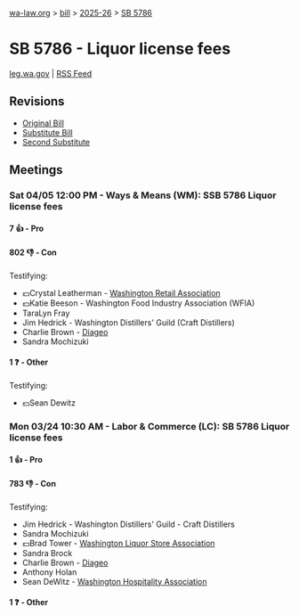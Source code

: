 [wa-law.org](/) > [bill](/bill/) > [2025-26](/bill/2025-26/) > [SB 5786](/bill/2025-26/sb/5786/)

# SB 5786 - Liquor license fees
[leg.wa.gov](https://app.leg.wa.gov/billsummary?BillNumber=5786&Year=2025&Initiative=false) | [RSS Feed](./rss.xml)

## Revisions
* [Original Bill](1/)
* [Substitute Bill](S/)
* [Second Substitute](S2/)

## Meetings
### Sat 04/05 12:00 PM - Ways & Means (WM): SSB 5786 Liquor license fees
#### 7 👍 - Pro

#### 802 👎 - Con
Testifying:
* 💵Crystal Leatherman - [Washington Retail Association](/org/washington_retail_association/)
* 💵Katie Beeson - Washington Food Industry Association (WFIA)
* TaraLyn Fray
* Jim Hedrick - Washington Distillers' Guild (Craft Distillers)
* Charlie Brown - [Diageo](/org/diageo/)
* Sandra Mochizuki

#### 1 ❓ - Other
Testifying:
* 💵Sean Dewitz

### Mon 03/24 10:30 AM - Labor & Commerce (LC): SB 5786 Liquor license fees
#### 1 👍 - Pro

#### 783 👎 - Con
Testifying:
* Jim Hedrick - Washington Distillers' Guild - Craft Distillers
* Sandra Mochizuki
* 💵Brad Tower - [Washington Liquor Store Association](/org/washington_liquor_store_association/)
* Sandra Brock
* Charlie Brown - [Diageo](/org/diageo/)
* Anthony Holan
* Sean DeWitz - [Washington Hospitality Association](/org/washington_hospitality_association/)

#### 1 ❓ - Other
